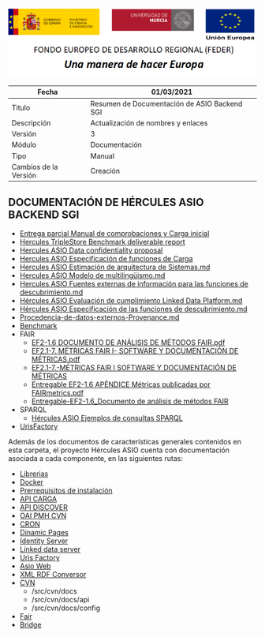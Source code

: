 ![](..//Docs/media/CabeceraDocumentosMD.png)

| Fecha         | 01/03/2021                                                   |
| ------------- | ------------------------------------------------------------ |
|Titulo|Resumen de Documentación de ASIO Backend SGI| 
|Descripción|Actualización de nombres y enlaces|
|Versión|3|
|Módulo|Documentación|
|Tipo|Manual|
|Cambios de la Versión|Creación|

## DOCUMENTACIÓN DE HÉRCULES ASIO BACKEND SGI


 - [Entrega parcial Manual de comprobaciones y Carga inicial](Entrega-parcial-Manual-decomprobaciones-y-Carga-inicial.md)
 - [Hercules TripleStore Benchmark deliverable report](Hercules-TripleStore-Benchmark-deliverable-report.md)
 - [Hercules ASIO Data confidentiality proposal](Hercules-ASIO-Data-confidentiality-proposal.md)
 - [Hercules ASIO Especificación de funciones de Carga](Hercules-ASIO-Especificacion-de-funciones-de-Carga.md)
 - [Hercules ASIO Estimación de arquitectura de Sistemas.md](Hercules-ASIO-Estimacion-de-arquitectura-de-Sistemas.md)
 - [Hercules ASIO Modelo de multilingüismo.md](Hercules-ASIO-Modelo-de-multilinguismo.md)
 - [Hercules ASIO Fuentes externas de información para las funciones de descubrimiento.md](Hercules-ASIO-Fuentes-externas-de-informacion-para-las-funciones-de-descubrimiento.md)
 - [Hércules ASIO Evaluación de cumplimiento Linked Data Platform.md](Hercules-ASIO-Evaluacion-de-cumplimiento-Linked-Data-Platform.md)
 - [Hércules ASIO Especificación de las funciones de descubrimiento.md](Hercules-ASIO-Especificacion-de-las-funciones-de-descubrimiento.md)
 - [Procedencia-de-datos-externos-Provenance.md](Procedencia-de-datos-externos-Provenance.md)
 - [Benchmark](Benhmark/)
 - FAIR
    - [EF2-1.6 DOCUMENTO DE ANÁLISIS DE MÉTODOS FAIR.pdf](FAIR/EF2-1.6%20DOCUMENTO%20DE%20AN%C3%81LISIS%20DE%20M%C3%89TODOS%20FAIR.pdf)
    - [EF2.1-7. MÉTRICAS FAIR I- SOFTWARE Y DOCUMENTACIÓN DE MÉTRICAS.pdf](FAIR/EF2.1-7.%20M%C3%89TRICAS%20FAIR%20I-%20SOFTWARE%20Y%20DOCUMENTACI%C3%93N%20DE%20M%C3%89TRICAS.pdf)
   - [EF2.1-7.-MÉTRICAS FAIR I SOFTWARE Y DOCUMENTACIÓN DE MÉTRICAS](FAIR/EF2.1-7.-METRICAS-FAIR-I-SOFTWARE-Y-DOCUMENTACION-DE-METRICAS.md)
   - [Entregable EF2-1.6 APÉNDICE Métricas publicadas por FAIRmetrics.pdf](FAIR/Entregable%20EF2-1.6%20AP%C3%89NDICE%20M%C3%A9tricas%20publicadas%20por%20FAIRmetrics.pdf)
   - [Entregable-EF2-1.6_Documento de análisis de métodos FAIR](https://github.com/HerculesCRUE/GnossDeustoBackend/blob/master/Docs/FAIR/Entregable-EF2-1.6_-documento-de-analisis-de-metodos-FAIR.md)
 - SPARQL
   - [Hércules ASIO Ejemplos de consultas SPARQL](SPARQL/Hercules-ASIO-Ejemplos-de-consultas-SPARQL.md)
 - [UrisFactory](UrisFactory/)


Además de los documentos de características generales contenidos en esta carpeta, el proyecto Hércules ASIO cuenta con documentación asociada a cada componente, en las siguientes rutas: 

 - [Librerias](https://github.com/HerculesCRUE/GnossDeustoBackend/tree/master/Builds/libraries)
 - [Docker](https://github.com/HerculesCRUE/GnossDeustoBackend/tree/master/Builds/docker-images)
 - [Prerrequisitos de instalación](https://github.com/HerculesCRUE/GnossDeustoBackend/tree/master/Builds/Build)
 - [API CARGA](https://github.com/HerculesCRUE/GnossDeustoBackend/tree/master/src/Hercules.Asio.Api.Carga)
 - [API DISCOVER](https://github.com/HerculesCRUE/GnossDeustoBackend/tree/master/src/Hercules.Asio.Api.Discover)
 - [OAI PMH CVN](https://github.com/HerculesCRUE/GnossDeustoBackend/tree/master/src/Hercules.Asio.CVN2OAI_PMH)
 - [CRON](https://github.com/HerculesCRUE/GnossDeustoBackend/tree/master/src/Hercules.Asio.Cron)
 - [Dinamic Pages](https://github.com/HerculesCRUE/GnossDeustoBackend/tree/master/src/Hercules.Asio.DinamicPages)
 - [Identity Server](https://github.com/HerculesCRUE/GnossDeustoBackend/tree/master/src/Hercules.Asio.IdentityServer)
 - [Linked data server](https://github.com/HerculesCRUE/GnossDeustoBackend/tree/master/src/Hercules.Asio.LinkedDataServer)
 - [Uris Factory](https://github.com/HerculesCRUE/GnossDeustoBackend/tree/master/src/Hercules.Asio.UrisFactory)
 - [Asio Web](https://github.com/HerculesCRUE/GnossDeustoBackend/tree/master/src/Hercules.Asio.Web)
 - [XML RDF Conversor](https://github.com/HerculesCRUE/GnossDeustoBackend/tree/master/src/Hercules.Asio.XML_RDF_Conversor)
 - [CVN](https://github.com/HerculesCRUE/GnossDeustoBackend/tree/master/src/cvn)
	 - 	/src/cvn/docs
	 - /src/cvn/docs/api
	 - /src/cvn/docs/config
 - [Fair](https://github.com/HerculesCRUE/GnossDeustoBackend/tree/master/src/fair)
 - [Bridge](https://github.com/HerculesCRUE/GnossDeustoBackend/tree/master/src/fair/bridge)
